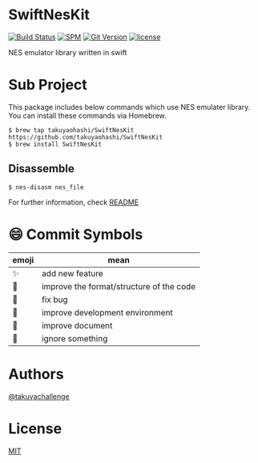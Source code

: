 # SwiftNesKit
[![Build Status](https://travis-ci.org/takuyaohashi/SwiftNesKit.svg?branch=master)](https://travis-ci.org/takuyaohashi/SwiftNesKit)
[![SPM](https://img.shields.io/badge/spm-compatible-brightgreen.svg?style=flat)](https://swift.org/package-manager)
[![Git Version](https://img.shields.io/github/release/takuyaohashi/SwiftNesKit.svg)](https://github.com/takuyaohashi/SwiftNesKit/releases)
[![license](https://img.shields.io/github/license/mashape/apistatus.svg)](https://github.com/takuyaohashi/SwiftNes/blob/master/LICENSE)

NES emulator library written in swift

# Sub Project
This package includes below commands which use NES emulater library.
You can install these commands via Homebrew.

```
$ brew tap takuyaohashi/SwiftNesKit https://github.com/takuyaohashi/SwiftNesKit
$ brew install SwiftNesKit
```

## Disassemble

```
$ nes-disasm nes_file
```

For further information, check [README](https://github.com/takuyaohashi/SwiftNesKit/blob/master/Sources/SwiftNesDisassemble/README.md)

# :smile: Commit Symbols
|emoji              |mean                                    |
|-------------------|----------------------------------------|
|:sparkles:         |add new feature                         |
|:lipstick:         |improve the format/structure of the code|
|:bug:              |fix bug                                 |
|:wrench:           |improve development environment         |
|:memo:             |improve document                        |
|:see_no_evil:      |ignore something                        |

# Authors

[@takuyachallenge](https://twitter.com/takuyachallenge)

# License

[MIT](https://github.com/takuyaohashiKit/SwiftNesKit/blob/master/LICENSE)
